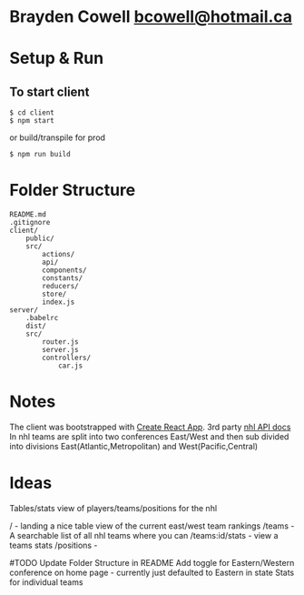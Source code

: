 Brayden Cowell
bcowell@hotmail.ca
===================================

# Setup & Run
## To start client
```
$ cd client
$ npm start
```
or build/transpile for prod
```
$ npm run build
```

# Folder Structure
```
README.md
.gitignore
client/
    public/
    src/
        actions/
        api/
        components/
        constants/
        reducers/
        store/
        index.js
server/
    .babelrc
    dist/
    src/
        router.js
        server.js
        controllers/
            car.js
```

# Notes
The client was bootstrapped with [Create React App](https://github.com/facebook/create-react-app).
3rd party [nhl API docs](https://gitlab.com/dword4/nhlapi/blob/master/stats-api.md) 
In nhl teams are split into two conferences East/West and then sub divided into divisions East(Atlantic,Metropolitan) and West(Pacific,Central)

# Ideas
Tables/stats view of players/teams/positions for the nhl

/                   - landing a nice table view of the current east/west team rankings
/teams              - A searchable list of all nhl teams where you can 
    /teams:id/stats - view a teams stats
/positions          -

#TODO
Update Folder Structure in README
Add toggle for Eastern/Western conference on home page - currently just defaulted to Eastern in state
Stats for individual teams